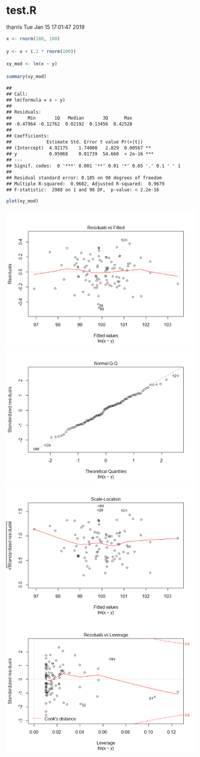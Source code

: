 test.R
================
tharris
Tue Jan 15 17:01:47 2019

``` r
x <- rnorm(100, 100)

y <- x + (.2 * rnorm(100))

xy_mod <- lm(x ~ y)

summary(xy_mod)
```

    ## 
    ## Call:
    ## lm(formula = x ~ y)
    ## 
    ## Residuals:
    ##      Min       1Q   Median       3Q      Max 
    ## -0.47964 -0.12762  0.02192  0.13456  0.42528 
    ## 
    ## Coefficients:
    ##             Estimate Std. Error t value Pr(>|t|)    
    ## (Intercept)  4.92175    1.74000   2.829  0.00567 ** 
    ## y            0.95068    0.01739  54.660  < 2e-16 ***
    ## ---
    ## Signif. codes:  0 '***' 0.001 '**' 0.01 '*' 0.05 '.' 0.1 ' ' 1
    ## 
    ## Residual standard error: 0.185 on 98 degrees of freedom
    ## Multiple R-squared:  0.9682, Adjusted R-squared:  0.9679 
    ## F-statistic:  2988 on 1 and 98 DF,  p-value: < 2.2e-16

``` r
plot(xy_mod)
```

![](test_files/figure-markdown_github/unnamed-chunk-1-1.png)![](test_files/figure-markdown_github/unnamed-chunk-1-2.png)![](test_files/figure-markdown_github/unnamed-chunk-1-3.png)![](test_files/figure-markdown_github/unnamed-chunk-1-4.png)
